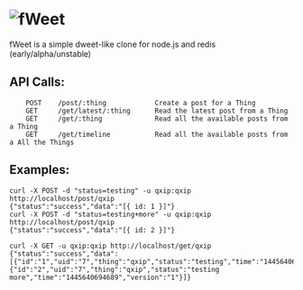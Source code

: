 # ![fWeet](http://i.imgur.com/czjXDLf.png)

fWeet is a simple dweet-like clone for node.js and redis (early/alpha/unstable)

## API Calls:
```
    POST    /post/:thing            Create a post for a Thing
    GET     /get/latest/:thing      Read the latest post from a Thing
    GET     /get/:thing             Read all the available posts from a Thing
    GET     /get/timeline           Read all the available posts from a All the Things
```

## Examples:
```
curl -X POST -d "status=testing" -u qxip:qxip http://localhost/post/qxip
{"status":"success","data":"[{ id: 1 }]"}
curl -X POST -d "status=testing+more" -u qxip:qxip http://localhost/post/qxip
{"status":"success","data":"[{ id: 2 }]"}
```

```
curl -X GET -u qxip:qxip http://localhost/get/qxip
{"status":"success","data":[{"id":"1","uid":"7","thing":"qxip","status":"testing","time":"1445640694522","version":"1"},{"id":"2","uid":"7","thing":"qxip","status":"testing more","time":"1445640694689","version":"1"}]}
```
